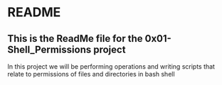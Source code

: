 # README

## This is the ReadMe file for the 0x01-Shell_Permissions project

In this project we will be performing operations and writing scripts that relate to permissions of files and directories in bash shell
